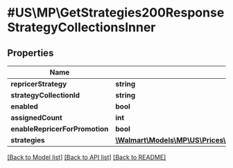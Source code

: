 # #US\MP\GetStrategies200ResponseStrategyCollectionsInner

## Properties

Name | Type | Description | Notes
------------ | ------------- | ------------- | -------------
**repricerStrategy** | **string** |  | [optional]
**strategyCollectionId** | **string** |  | [optional]
**enabled** | **bool** |  | [optional]
**assignedCount** | **int** |  | [optional]
**enableRepricerForPromotion** | **bool** |  | [optional]
**strategies** | [**\Walmart\Models\MP\US\Prices\UpdateStrategyRequestStrategiesInner[]**](UpdateStrategyRequestStrategiesInner.md) |  | [optional]


[[Back to Model list]](../) [[Back to API list]](../../Api/US/MP) [[Back to README]](../../README.md)
